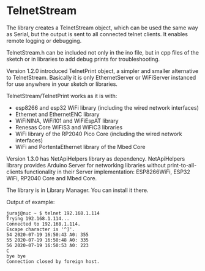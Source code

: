 # TelnetStream

The library creates a TelnetStream object, which can be used the same way as Serial, but the output is sent to all connected telnet clients. It enables remote logging or debugging.

TelnetStream.h can be included not only in the ino file, but in cpp files of the sketch or in libraries to add debug prints for troubleshooting.

Version 1.2.0 introduced TelnetPrint object, a simpler and smaller alternative to TelnetStream. Basically it is only EthernetServer or WiFiServer instanced for use anywhere in your sketch or libraries.

TelnetStream/TelnetPrint works as it is with:

* esp8266 and esp32 WiFi library (including the wired network interfaces)
* Ethernet and EthernetENC library
* WiFiNINA, WiFi101 and WiFiEspAT library 
* Renesas Core WiFiS3 and WiFiC3 libraries
* WiFi library of the RP2040 Pico Core (including the wired network interfaces)
* WiFi and PortentaEthernet library of the Mbed Core 

Version 1.3.0 has NetApiHelpers library as dependency. NetApiHelpers library provides Arduino Server for networking libraries without print-to-all-clients functionality in their Server implementation: ESP8266WiFi, ESP32 WiFi, RP2040 Core and Mbed Core.

The library is in Library Manager. You can install it there.

Output of example:

```
juraj@nuc ~ $ telnet 192.168.1.114
Trying 192.168.1.114...
Connected to 192.168.1.114.
Escape character is '^]'.
54 2020-07-19 16:50:43 A0: 355
55 2020-07-19 16:50:48 A0: 335
56 2020-07-19 16:50:53 A0: 223
C
bye bye
Connection closed by foreign host.
```